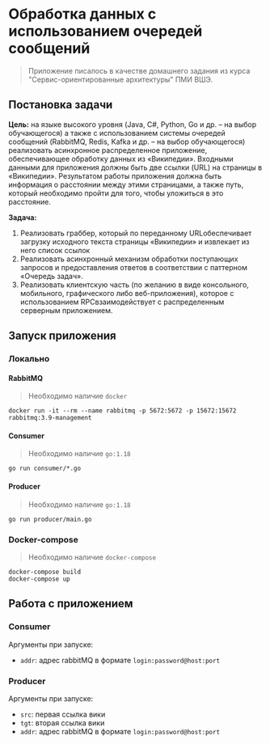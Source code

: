# Обработка данных с использованием очередей сообщений
> Приложение писалось в качестве домашнего задания из курса "Сервис-ориентированные архитектуры" ПМИ ВШЭ.

## Постановка задачи

**Цель:** на языке высокого уровня (Java, C#, Python, Go и др. – на выбор обучающегося) а также с использованием системы очередей сообщений (RabbitMQ, Redis, Kafka и др. – на выбор обучающегося) реализовать асинхронное распределенное приложение, обеспечивающее обработку данных из «Википедии». Входными данными для приложения должны быть две ссылки (URL) на страницы в «Википедии». Результатом работы приложения должна быть информация о расстоянии между этими страницами, а также путь, который необходимо пройти для того, чтобы уложиться в это расстояние.

**Задача:** 
1. Реализовать граббер, который по переданному URLобеспечивает загрузку исходного текста страницы «Википедии» и извлекает из него список ссылок
2. Реализовать асинхронный механизм обработки поступающих запросов и предоставления ответов в соответствии с паттерном «Очередь задач».
3. Реализовать клиентскую часть (по желанию в виде консольного, мобильного, графического либо веб-приложения), которое с использованием RPCвзаимодействует с распределенным серверным приложением.

## Запуск приложения 

### Локально

#### RabbitMQ
> Необходимо наличие `docker`

```
docker run -it --rm --name rabbitmq -p 5672:5672 -p 15672:15672 rabbitmq:3.9-management
```

#### Consumer 
> Необходимо наличие `go:1.18`

```
go run consumer/*.go
```

#### Producer
> Необходимо наличие `go:1.18`

```
go run producer/main.go
```

### Docker-compose
> Необходимо наличие `docker-compose`

```
docker-compose build
docker-compose up
```

## Работа с приложением

### Consumer 
Аргументы при запуске:
- `addr`: адрес rabbitMQ в формате `login:password@host:port`

### Producer
Аргументы при запуске:
- `src`: первая ссылка вики
- `tgt`: вторая ссылка вики
- `addr`: адрес rabbitMQ в формате `login:password@host:port`
